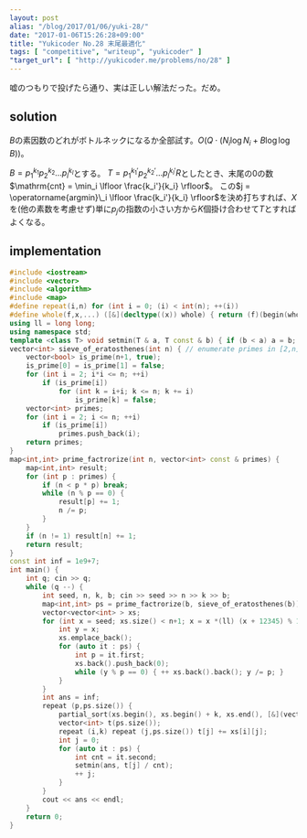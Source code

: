 ```yaml
---
layout: post
alias: "/blog/2017/01/06/yuki-28/"
date: "2017-01-06T15:26:28+09:00"
title: "Yukicoder No.28 末尾最適化"
tags: [ "competitive", "writeup", "yukicoder" ]
"target_url": [ "http://yukicoder.me/problems/no/28" ]
---
```


嘘のつもりで投げたら通り、実は正しい解法だった。だめ。

## solution

$B$の素因数のどれがボトルネックになるか全部試す。$O(Q \cdot ( N_i\log N_i + B \log \log B))$。

$B = p_1^{k_1}p_2^{k_2}\dots p_l^{k_l}$とする。
$T = p_1^{k_1'}p_2^{k_2'}\dots p_l^{k_l'}R$としたとき、末尾の$0$の数$\mathrm{cnt} = \min_i \lfloor \frac{k_i'}{k_i} \rfloor$。
この$j = \operatorname{argmin}\_i \lfloor \frac{k_i'}{k_i} \rfloor$を決め打ちすれば、$X$を(他の素数を考慮せず)単に$p_j$の指数の小さい方から$K$個掛け合わせて$T$とすればよくなる。

## implementation

``` c++
#include <iostream>
#include <vector>
#include <algorithm>
#include <map>
#define repeat(i,n) for (int i = 0; (i) < int(n); ++(i))
#define whole(f,x,...) ([&](decltype((x)) whole) { return (f)(begin(whole), end(whole), ## __VA_ARGS__); })(x)
using ll = long long;
using namespace std;
template <class T> void setmin(T & a, T const & b) { if (b < a) a = b; }
vector<int> sieve_of_eratosthenes(int n) { // enumerate primes in [2,n] with O(n log log n)
    vector<bool> is_prime(n+1, true);
    is_prime[0] = is_prime[1] = false;
    for (int i = 2; i*i <= n; ++i)
        if (is_prime[i])
            for (int k = i+i; k <= n; k += i)
                is_prime[k] = false;
    vector<int> primes;
    for (int i = 2; i <= n; ++i)
        if (is_prime[i])
            primes.push_back(i);
    return primes;
}
map<int,int> prime_factrorize(int n, vector<int> const & primes) {
    map<int,int> result;
    for (int p : primes) {
        if (n < p * p) break;
        while (n % p == 0) {
            result[p] += 1;
            n /= p;
        }
    }
    if (n != 1) result[n] += 1;
    return result;
}
const int inf = 1e9+7;
int main() {
    int q; cin >> q;
    while (q --) {
        int seed, n, k, b; cin >> seed >> n >> k >> b;
        map<int,int> ps = prime_factrorize(b, sieve_of_eratosthenes(b));
        vector<vector<int> > xs;
        for (int x = seed; xs.size() < n+1; x = x *(ll) (x + 12345) % 100000009 + 1) {
            int y = x;
            xs.emplace_back();
            for (auto it : ps) {
                int p = it.first;
                xs.back().push_back(0);
                while (y % p == 0) { ++ xs.back().back(); y /= p; }
            }
        }
        int ans = inf;
        repeat (p,ps.size()) {
            partial_sort(xs.begin(), xs.begin() + k, xs.end(), [&](vector<int> const & x, vector<int> const & y) { return x[p] < y[p]; });
            vector<int> t(ps.size());
            repeat (i,k) repeat (j,ps.size()) t[j] += xs[i][j];
            int j = 0;
            for (auto it : ps) {
                int cnt = it.second;
                setmin(ans, t[j] / cnt);
                ++ j;
            }
        }
        cout << ans << endl;
    }
    return 0;
}
```
